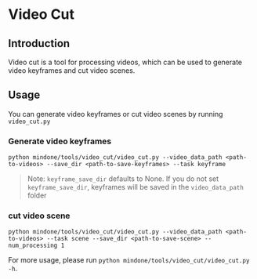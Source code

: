 # Video Cut

## Introduction
Video cut is a tool for processing videos, which can be used to generate video keyframes and cut video scenes.


## Usage

You can generate video keyframes or cut video scenes by running `video_cut.py`

### Generate video keyframes

```
python mindone/tools/video_cut/video_cut.py --video_data_path <path-to-videos> --save_dir <path-to-save-keyframes> --task keyframe
```
> Note: `keyframe_save_dir` defaults to None. If you do not set `keyframe_save_dir`, keyframes will be saved in the `video_data_path` folder

### cut video scene

```
python mindone/tools/video_cut/video_cut.py --video_data_path <path-to-videos> --task scene --save_dir <path-to-save-scene> --num_processing 1
```

For more usage, please run `python mindone/tools/video_cut/video_cut.py -h`.
